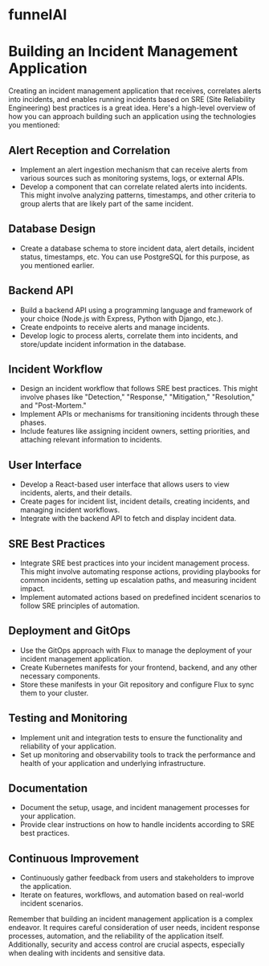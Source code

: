 # funnelAI

# Building an Incident Management Application

Creating an incident management application that receives, correlates alerts into incidents, and enables running incidents based on SRE (Site Reliability Engineering) best practices is a great idea. Here's a high-level overview of how you can approach building such an application using the technologies you mentioned:

## Alert Reception and Correlation

- Implement an alert ingestion mechanism that can receive alerts from various sources such as monitoring systems, logs, or external APIs.
- Develop a component that can correlate related alerts into incidents. This might involve analyzing patterns, timestamps, and other criteria to group alerts that are likely part of the same incident.

## Database Design

- Create a database schema to store incident data, alert details, incident status, timestamps, etc. You can use PostgreSQL for this purpose, as you mentioned earlier.

## Backend API

- Build a backend API using a programming language and framework of your choice (Node.js with Express, Python with Django, etc.).
- Create endpoints to receive alerts and manage incidents.
- Develop logic to process alerts, correlate them into incidents, and store/update incident information in the database.

## Incident Workflow

- Design an incident workflow that follows SRE best practices. This might involve phases like "Detection," "Response," "Mitigation," "Resolution," and "Post-Mortem."
- Implement APIs or mechanisms for transitioning incidents through these phases.
- Include features like assigning incident owners, setting priorities, and attaching relevant information to incidents.

## User Interface

- Develop a React-based user interface that allows users to view incidents, alerts, and their details.
- Create pages for incident list, incident details, creating incidents, and managing incident workflows.
- Integrate with the backend API to fetch and display incident data.

## SRE Best Practices

- Integrate SRE best practices into your incident management process. This might involve automating response actions, providing playbooks for common incidents, setting up escalation paths, and measuring incident impact.
- Implement automated actions based on predefined incident scenarios to follow SRE principles of automation.

## Deployment and GitOps

- Use the GitOps approach with Flux to manage the deployment of your incident management application.
- Create Kubernetes manifests for your frontend, backend, and any other necessary components.
- Store these manifests in your Git repository and configure Flux to sync them to your cluster.

## Testing and Monitoring

- Implement unit and integration tests to ensure the functionality and reliability of your application.
- Set up monitoring and observability tools to track the performance and health of your application and underlying infrastructure.

## Documentation

- Document the setup, usage, and incident management processes for your application.
- Provide clear instructions on how to handle incidents according to SRE best practices.

## Continuous Improvement

- Continuously gather feedback from users and stakeholders to improve the application.
- Iterate on features, workflows, and automation based on real-world incident scenarios.

Remember that building an incident management application is a complex endeavor. It requires careful consideration of user needs, incident response processes, automation, and the reliability of the application itself. Additionally, security and access control are crucial aspects, especially when dealing with incidents and sensitive data.
